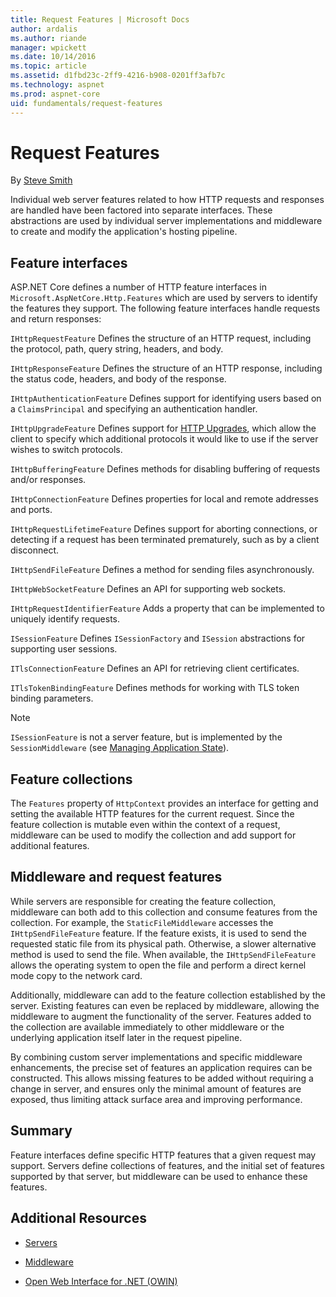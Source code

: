 ```yaml
---
title: Request Features | Microsoft Docs
author: ardalis
ms.author: riande
manager: wpickett
ms.date: 10/14/2016
ms.topic: article
ms.assetid: d1fbd23c-2ff9-4216-b908-0201ff3afb7c
ms.technology: aspnet
ms.prod: aspnet-core
uid: fundamentals/request-features
---
```

# Request Features

By [Steve Smith](http://ardalis.com)

Individual web server features related to how HTTP requests and responses are handled have been factored into separate interfaces. These abstractions are used by individual server implementations and middleware to create and modify the application's hosting pipeline.

## Feature interfaces

ASP.NET Core defines a number of HTTP feature interfaces in `Microsoft.AspNetCore.Http.Features` which are used by servers to identify the features they support. The following feature interfaces handle requests and return responses:

`IHttpRequestFeature`
   Defines the structure of an HTTP request, including the protocol, path, query string, headers, and body.

`IHttpResponseFeature`
   Defines the structure of an HTTP response, including the status code, headers, and body of the response.

`IHttpAuthenticationFeature`
   Defines support for identifying users based on a `ClaimsPrincipal` and specifying an authentication handler.

`IHttpUpgradeFeature`
   Defines support for [HTTP Upgrades](https://tools.ietf.org/html/rfc2616.html#section-14.42), which allow the client to specify which additional protocols it would like to use if the server wishes to switch protocols.

`IHttpBufferingFeature`
   Defines methods for disabling buffering of requests and/or responses.

`IHttpConnectionFeature`
   Defines properties for local and remote addresses and ports.

`IHttpRequestLifetimeFeature`
   Defines support for aborting connections, or detecting if a request has been terminated prematurely, such as by a client disconnect.

`IHttpSendFileFeature`
   Defines a method for sending files asynchronously.

`IHttpWebSocketFeature`
   Defines an API for supporting web sockets.

`IHttpRequestIdentifierFeature`
   Adds a property that can be implemented to uniquely identify requests.

`ISessionFeature`
   Defines `ISessionFactory` and `ISession` abstractions for supporting user sessions.

`ITlsConnectionFeature`
   Defines an API for retrieving client certificates.

`ITlsTokenBindingFeature`
   Defines methods for working with TLS token binding parameters.

> [!NOTE]
> `ISessionFeature` is not a server feature, but is implemented by the `SessionMiddleware` (see [Managing Application State](app-state.md)).

## Feature collections

The `Features` property of `HttpContext` provides an interface for getting and setting the available HTTP features for the current request. Since the feature collection is mutable even within the context of a request, middleware can be used to modify the collection and add support for additional features.

## Middleware and request features

While servers are responsible for creating the feature collection, middleware can both add to this collection and consume features from the collection. For example, the `StaticFileMiddleware` accesses the `IHttpSendFileFeature` feature. If the feature exists, it is used to send the requested static file from its physical path. Otherwise, a slower alternative method is used to send the file. When available, the `IHttpSendFileFeature` allows the operating
system to open the file and perform a direct kernel mode copy to the network card.

Additionally, middleware can add to the feature collection established by the server. Existing features can even be replaced by middleware, allowing the middleware to augment the functionality of the server. Features added to the collection are available immediately to other middleware or the underlying application itself later in the request pipeline.

By combining custom server implementations and specific middleware enhancements, the precise set of features an application requires can be constructed. This allows missing features to be added without requiring a change in server, and ensures only the minimal amount of features are exposed, thus limiting attack surface area and improving performance.

## Summary

Feature interfaces define specific HTTP features that a given request may support. Servers define collections of features, and the initial set of features supported by that server, but middleware can be used to enhance these features.

## Additional Resources

* [Servers](servers.md)

* [Middleware](middleware.md)

* [Open Web Interface for .NET (OWIN)](owin.md)
